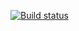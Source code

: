 [![Build status](https://ci.appveyor.com/api/projects/status/q5mv3wo6gbca8pp4?svg=true)](https://ci.appveyor.com/project/Val990/2-unit)